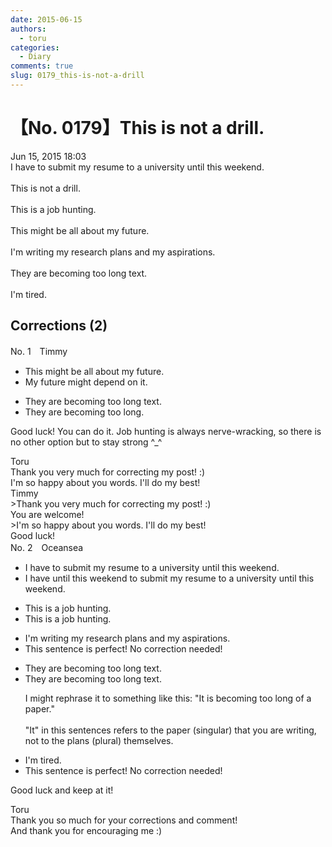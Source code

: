 ```yaml
---
date: 2015-06-15
authors:
  - toru
categories:
  - Diary
comments: true
slug: 0179_this-is-not-a-drill
---
```


# 【No. 0179】This is not a drill.
<div class="date">Jun 15, 2015 18:03</div>
<div id="post"><div id="body_show_ori">
I have to submit my resume to a university until this weekend.<br/><br/>This is not a drill.<br/><br/>This is a job hunting.<br/><br/>This might be all about my future.<br/><br/>I'm writing my research plans and my aspirations.<br/><br/>They are becoming too long text.<br/><br/>I'm tired.
</div></div>

<!-- more -->


## Corrections (2)
<div id="block"><div class="first_name"> No. 1　<span class="just_name">Timmy</span></div><div id="block2">
<ul class="correction_field">
<li class="incorrect">This might be all about my future.</li>
<li class="corrected correct">
My future might <span class="f_blue">depend on it</span>.
</li>
</ul>
<ul class="correction_field">
<li class="incorrect">They are becoming too long text.</li>
<li class="corrected correct">
They are becoming too long.
</li>
</ul>
<p class="comment_small">
 Good luck! You can do it. Job hunting is always nerve-wracking, so there is no other option but to stay strong ^_^
</p>

</div><div class="name"><span class="just_name">Toru</span><br>
Thank you very much for correcting my post! :)<br/>I'm so happy about you words. I'll do my best!
</div>
<div class="name"><span class="just_name">Timmy</span><br>
&gt;Thank you very much for correcting my post! :)<br/>You are welcome!<br/>&gt;I'm so happy about you words. I'll do my best!<br/>Good luck!
</div>
</div>
<div id="block"><div class="first_name"> No. 2　<span class="just_name">Oceansea</span></div><div id="block2">
<ul class="correction_field">
<li class="incorrect">I have to submit my resume to a university until this weekend.</li>
<li class="corrected correct">
I have <span class="f_blue">until this weekend</span> to submit my resume to a university <span class="f_gray"><span class="sline">until this weekend</span></span>.
</li>
</ul>
<ul class="correction_field">
<li class="incorrect">This is a job hunting.</li>
<li class="corrected correct">
This is <span class="f_red"><span class="sline">a</span></span> job hunting.
</li>
</ul>
<ul class="correction_field">
<li class="incorrect">I'm writing my research plans and my aspirations.</li>
<li class="corrected perfect">This sentence is perfect! No correction needed!</li>
</ul>
<ul class="correction_field">
<li class="incorrect">They are becoming too long text.</li>
<li class="corrected correct">
They are becoming too long <span class="f_gray"><span class="sline">text</span></span>.
<p class="correction_comment">I might rephrase it to something like this: "It is becoming too long of a paper."<br/><br/>"It" in this sentences refers to the paper (singular) that you are writing, not to the plans (plural) themselves.</p>
</li>
</ul>
<ul class="correction_field">
<li class="incorrect">I'm tired.</li>
<li class="corrected perfect">This sentence is perfect! No correction needed!</li>
</ul>
<p class="comment_small">
 Good luck and keep at it!
</p>

</div><div class="name"><span class="just_name">Toru</span><br>
Thank you so much for your corrections and comment!<br/>And thank you for encouraging me :)
</div>
</div>
